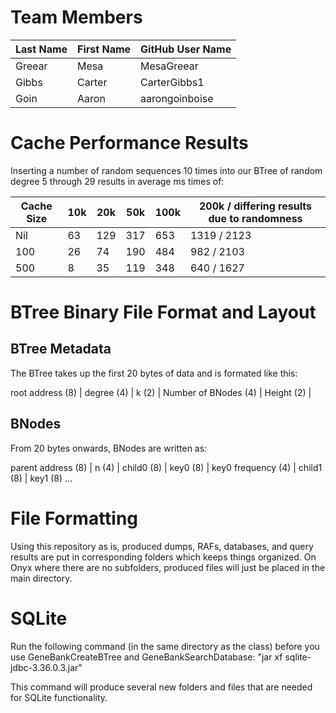 # Team Members

Last Name       | First Name      | GitHub User Name
--------------- | --------------- | --------------------
Greear          | Mesa            | MesaGreear
Gibbs           | Carter          | CarterGibbs1
Goin            | Aaron           | aarongoinboise

# Cache Performance Results
Inserting a number of random sequences 10 times into our BTree of random degree 5 through 29 results in average ms times of:

Cache Size | 10k  | 20k  | 50k  | 100k | 200k / differing results due to randomness
-----------|------|------|------|------|--------
Nil        | 63   | 129  | 317  | 653  | 1319 / 2123
100        | 26   | 74   | 190  | 484  | 982  / 2103
500        | 8    | 35   | 119  | 348  | 640  / 1627



# BTree Binary File Format and Layout
## BTree Metadata 
The BTree takes up the first 20 bytes of data and is formated like this:

root address (8) | degree (4) | k (2) | Number of BNodes (4) | Height (2) |

## BNodes
From 20 bytes onwards, BNodes are written as:

parent address (8) | n (4) | child0 (8) | key0 (8) | key0 frequency (4) | child1 (8) | key1 (8) ...

# File Formatting
Using this repository as is, produced dumps, RAFs, databases, and query results are put in corresponding folders which keeps things organized. On Onyx where
there are no subfolders, produced files will just be placed in the main directory.

# SQLite
Run the following command (in the same directory as the class) before you use GeneBankCreateBTree and GeneBankSearchDatabase:
"jar xf sqlite-jdbc-3.36.0.3.jar"

This command will produce several new folders and files that are needed for SQLite functionality.
